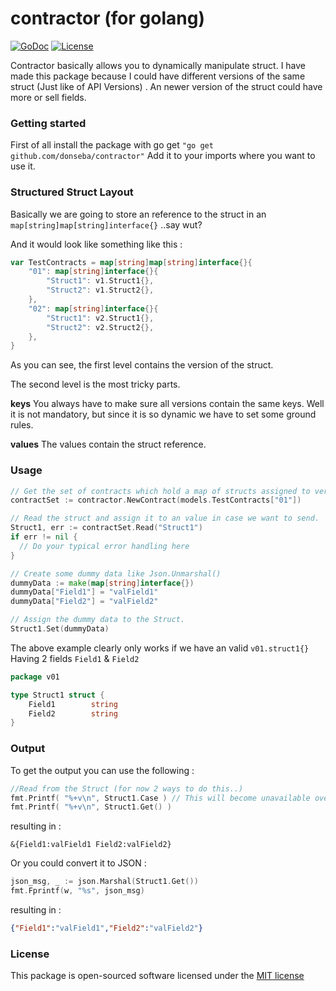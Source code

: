 contractor (for golang)
==========
[![GoDoc](https://godoc.org/github.com/donseba/contractor?status.svg)](https://godoc.org/github.com/donseba/contractor)
[![License](https://poser.pugx.org/leaphly/cart-bundle/license.svg)](https://raw.githubusercontent.com/donseba/contractor/master/LICENSE)

Contractor basically allows you to dynamically manipulate struct. I have made this package because I could have different versions of the same struct (Just like of API Versions) . An newer version of the struct could have more or sell fields.


### Getting started
First of all install the package with go get  `"go get github.com/donseba/contractor"`
Add it to your imports where you want to use it. 

### Structured Struct Layout 
Basically we are going to store an reference to the struct in an `map[string]map[string]interface{}` ..say wut?

And it would look like something like this : 
```go
var TestContracts = map[string]map[string]interface{}{
	"01": map[string]interface{}{
		"Struct1": v1.Struct1{},
		"Struct2": v1.Struct2{},
	},
	"02": map[string]interface{}{
		"Struct1": v2.Struct1{},
		"Struct2": v2.Struct2{},
	},
}
```
As you can see, the first level contains the version of the struct. 

The second level is the most tricky parts. 

**keys** You always have to make sure all versions contain the same keys. Well it is not mandatory, but since it is so dynamic we have to set some ground rules.

**values** The values contain the struct reference.

### Usage
```go
// Get the set of contracts which hold a map of structs assigned to version 01
contractSet := contractor.NewContract(models.TestContracts["01"])
```

```go
// Read the struct and assign it to an value in case we want to send.
Struct1, err := contractSet.Read("Struct1")
if err != nil {
  // Do your typical error handling here
}

// Create some dummy data like Json.Unmarshal()  
dummyData := make(map[string]interface{})
dummyData["Field1"] = "valField1"
dummyData["Field2"] = "valField2"

// Assign the dummy data to the Struct.
Struct1.Set(dummyData)
```

The above example clearly only works if we have an valid `v01.struct1{}` Having 2 fields `Field1` & `Field2`
```go
package v01

type Struct1 struct {
	Field1        string
	Field2        string
}
```

### Output
To get the output you can use the following : 
```go
//Read from the Struct (for now 2 ways to do this..)
fmt.Printf( "%+v\n", Struct1.Case ) // This will become unavailable over time.
fmt.Printf( "%+v\n", Struct1.Get() )
```
resulting in :
```console 
&{Field1:valField1 Field2:valField2}
```


Or you could convert it to JSON : 
```go
json_msg, _ := json.Marshal(Struct1.Get())
fmt.Fprintf(w, "%s", json_msg)
```
resulting in :
```json
{"Field1":"valField1","Field2":"valField2"}
```

### License

This package is open-sourced software licensed under the [MIT license](http://opensource.org/licenses/MIT)

